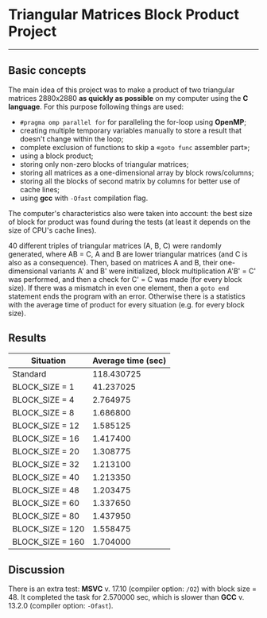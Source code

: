 # Triangular Matrices Block Product Project
---

## Basic concepts

The main idea of this project was to make a product of two triangular matrices 2880x2880 **as quickly as possible** on my computer using the **C language**. For this purpose following things are used:

- `#pragma omp parallel for` for paralleling the for-loop using **OpenMP**;
- creating multiple temporary variables manually to store a result that doesn't change within the loop;
- complete exclusion of functions to skip a «`goto func` assembler part»;
- using a block product;
- storing only non-zero blocks of triangular matrices;
- storing all matrices as a one-dimensional array by block rows/columns;
- storing all the blocks of second matrix by columns for better use of cache lines;
- using **gcc** with `-Ofast` compilation flag.

The computer's characteristics also were taken into account: the best size of block for product was found during the tests (at least it depends on the size of CPU's cache lines).

40 different triples of triangular matrices (A, B, C) were randomly generated, where AB = C, A and B are lower triangular matrices (and C is also as a consequence).
Then, based on matrices A and B, their one-dimensional variants A' and B' were initialized, block multiplication A'B' = C' was performed, and then a check for C' = C was made (for every block size).
If there was a mismatch in even one element, then a `goto end` statement ends the program with an error. Otherwise there is a statistics with the average time of product for every situation (e.g. for every block size).

## Results

| Situation        | Average time (sec) |
|------------------|--------------------|
| Standard         | 118.430725         |
| BLOCK_SIZE = 1   | 41.237025          |
| BLOCK_SIZE = 4   | 2.764975           |
| BLOCK_SIZE = 8   | 1.686800           |
| BLOCK_SIZE = 12  | 1.585125           |
| BLOCK_SIZE = 16  | 1.417400           |
| BLOCK_SIZE = 20  | 1.308775           |
| BLOCK_SIZE = 32  | 1.213100           |
| BLOCK_SIZE = 40  | 1.213350           |
| BLOCK_SIZE = 48  | 1.203475           |
| BLOCK_SIZE = 60  | 1.337650           |
| BLOCK_SIZE = 80  | 1.437950           |
| BLOCK_SIZE = 120 | 1.558475           |
| BLOCK_SIZE = 160 | 1.704000           |

## Discussion

There is an extra test: **MSVC** v. 17.10 (compiler option: `/O2`) with block size = 48. It completed the task for 2.570000 sec, which is slower than **GCC** v. 13.2.0 (compiler option: `-Ofast`).
